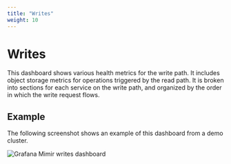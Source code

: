 ```yaml
---
title: "Writes"
weight: 10
---
```


# Writes

This dashboard shows various health metrics for the write path.
It includes object storage metrics for operations triggered by the read path.
It is broken into sections for each service on the write path,
and organized by the order in which the write request flows.

## Example

The following screenshot shows an example of this dashboard from a demo cluster.

![Grafana Mimir writes dashboard](../../../../images/dashboards/mimir-writes.png)
